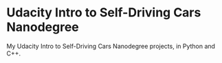 # Udacity Intro to Self-Driving Cars Nanodegree

My Udacity Intro to Self-Driving Cars Nanodegree projects, in Python and C++.
